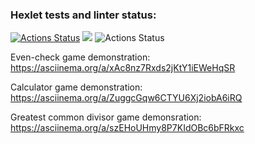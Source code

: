 ### Hexlet tests and linter status:
[![Actions Status](https://github.com/Dedenev/python-project-lvl1/workflows/hexlet-check/badge.svg)](https://github.com/Dedenev/python-project-lvl1/actions)
<a href="https://codeclimate.com/github/codeclimate/codeclimate/maintainability"><img src="https://api.codeclimate.com/v1/badges/a99a88d28ad37a79dbf6/maintainability" /></a>
![Actions Status](https://github.com/Dedenev/python-project-lvl1/workflows/Flake8-WPS/badge.svg)

Even-check game demonstration: https://asciinema.org/a/xAc8nz7Rxds2jKtY1iEWeHqSR

Calculator game demonstration: https://asciinema.org/a/ZuggcGqw6CTYU6Xj2iobA6iRQ

Greatest common divisor game demonsration: https://asciinema.org/a/szEHoUHmy8P7KIdOBc6bFRkxc
